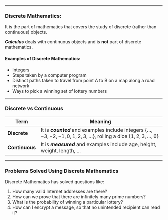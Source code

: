 - - -
### **Discrete Mathematics**:
It is the part of mathematics that covers the study of discrete (rather than continuous) objects.

***Calculus*** deals with continuous objects and is **not** part of discrete mathematics. 

#### **Examples of Discrete Mathematics**:
- Integers
- Steps taken by a computer program
- Distinct paths taken to travel from point A to B on a map along a road network
- Ways to pick a winning set of lottery numbers

- - -
### **Discrete vs Continuous**

| Term           | Meaning                                                                                                                              |
| -------------- | ------------------------------------------------------------------------------------------------------------------------------------ |
| **Discrete**   | It is ***counted*** and examples include integers $\{\dots, -3, -2, -1, 0, 1, 2, 3, \dots\}$, rolling a dice $\{1, 2, 3, \dots, 6\}$ |
| **Continuous** | It is ***measured*** and examples include age, height, weight, length, ...                                                           |

- - -
### Problems Solved Using Discrete Mathematics
Discrete Mathematics has solved questions like:
1. How many valid Internet addresses are there?
2. How can we prove that there are infinitely many prime numbers?
3. What is the probability of winning a particular lottery?
4. How can I encrypt a message, so that no unintended recipient can read it?

